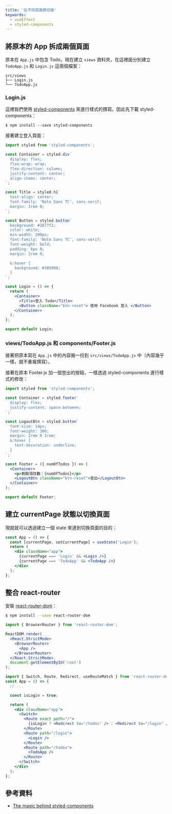 ```yaml
---
title: '在不同頁面間切換'
keywords:
  - useEffect
  - styled-components
---
```


## 將原本的 App 拆成兩個頁面

原本在 `App.js` 中包含 Todo，現在建立 `views` 資料夾，在這裡面分別建立 `TodoApp.js` 和 `Login.js` 這兩個檔案：

```text
src/views
├── Login.js
└── TodoApp.js
```

### Login.js

這裡我們使用 [styled-components](https://styled-components.com/docs) 來進行樣式的撰寫。因此先下載 styled-components：

```shell
$ npm install --save styled-components
```

接著建立登入頁面：

```jsx title="/src/views/login.js"
import styled from 'styled-components';

const Container = styled.div`
  display: flex;
  flex-wrap: wrap;
  flex-direction: column;
  justify-content: center;
  align-items: center;
`;

const Title = styled.h1`
  text-align: center;
  font-family: 'Noto Sans TC', sans-serif;
  margin: 2rem 0;
`;

const Button = styled.button`
  background: #1877f2;
  color: white;
  min-width: 200px;
  font-family: 'Noto Sans TC', sans-serif;
  font-weight: bold;
  padding: 6px 0;
  margin: 2rem 0;

  &:hover {
    background: #385898;
  }
`;

const Login = () => {
  return (
    <Container>
      <Title>登入 Todo</Title>
      <Button className="btn-reset"> 使用 Facebook 登入 </Button>
    </Container>
  );
};

export default Login;
```

### views/TodoApp.js 和 components/Footer.js

接著把原本寫在 `App.js` 中的內容搬一份到 `src/views/TodoApp.js` 中（內容幾乎一樣，就不重複撰寫）。

接著在原本 Footer.js 加一個登出的按鈕，一樣透過 styled-components 進行樣式的修改：

```jsx title="src/components/Footer.js"
import styled from 'styled-components';

const Container = styled.footer`
  display: flex;
  justify-content: space-between;
`;

const LogoutBtn = styled.button`
  font-size: 14px;
  font-weight: 300;
  margin: 2rem 0 1rem;
  &:hover {
    text-decoration: underline;
  }
`;

const Footer = ({ numOfTodos }) => (
  <Container>
    <p>剩餘項目數：{numOfTodos}</p>
    <LogoutBtn className="btn-reset">登出</LogoutBtn>
  </Container>
);

export default Footer;
```

## 建立 currentPage 狀態以切換頁面

現就就可以透過建立一個 state 來達到切換頁面的目的：

```jsx title="./src/App.js"
const App = () => {
  const [currentPage, setCurrentPage] = useState('Login');
  return (
    <div className="app">
      {currentPage === 'Login' && <Login />}
      {currentPage === 'TodoApp' && <TodoApp />}
    </div>
  );
};
```

## 整合 react-router

安裝 [react-router-dom](https://reactrouter.com/web/example/basic)：

```bash
$ npm install --save react-router-dom
```

```jsx title="src/index.js"
import { BrowserRouter } from 'react-router-dom';

ReactDOM.render(
  <React.StrictMode>
    <BrowserRouter>
      <App />
    </BrowserRouter>
  </React.StrictMode>,
  document.getElementById('root')
);
```

```jsx title="src/App.js"
import { Switch, Route, Redirect, useRouteMatch } from 'react-router-dom';
const App = () => {
  // ...

  const isLogin = true;

  return (
    <div className="app">
      <Switch>
        <Route exact path="/">
          {isLogin ? <Redirect to="/todos" /> : <Redirect to="/login" />}
        </Route>
        <Route path="/login">
          <Login />
        </Route>
        <Route path="/todos">
          <TodoApp />
        </Route>
      </Switch>
    </div>
  );
};
```

## 參考資料

- [The magic behind styled-components](https://mxstbr.blog/2016/11/styled-components-magic-explained/)
